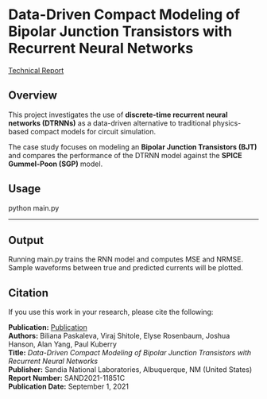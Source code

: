 # Data-Driven Compact Modeling of Bipolar Junction Transistors with Recurrent Neural Networks

[Technical Report](https://www.osti.gov/servlets/purl/1888718)

## Overview
This project investigates the use of **discrete-time recurrent neural networks (DTRNNs)** as a data-driven alternative to traditional physics-based compact models for circuit simulation.  

The case study focuses on modeling an **Bipolar Junction Transistors (BJT)** and compares the performance of the DTRNN model against the **SPICE Gummel-Poon (SGP)** model.  


## Usage

python main.py 

---

## Output
Running main.py trains the RNN model and computes MSE and NRMSE. Sample waveforms between true and predicted currents will be plotted.


## Citation

If you use this work in your research, please cite the following:

**Publication:** [Publication](https://www.osti.gov/servlets/purl/1888718)  
**Authors:** Biliana Paskaleva, Viraj Shitole, Elyse Rosenbaum, Joshua Hanson, Alan Yang, Paul Kuberry  
**Title:** *Data-Driven Compact Modeling of Bipolar Junction Transistors with Recurrent Neural Networks*  
**Publisher:** Sandia National Laboratories, Albuquerque, NM (United States)  
**Report Number:** SAND2021-11851C  
**Publication Date:** September 1, 2021